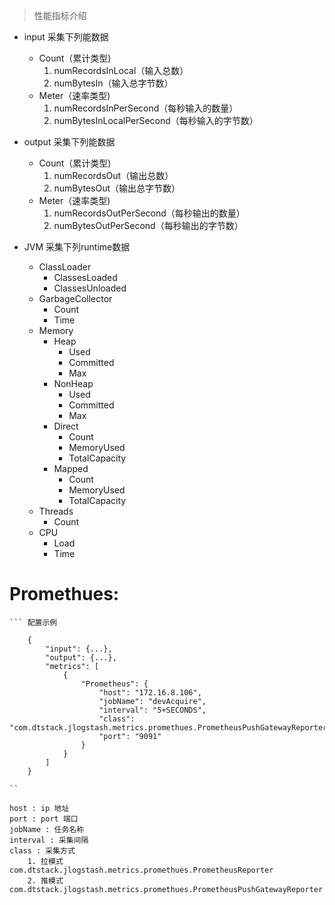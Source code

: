 
> 性能指标介绍 

* input 采集下列能数据
    * Count（累计类型)
        1. numRecordsInLocal（输入总数）
        2. numBytesIn（输入总字节数）
    * Meter（速率类型)
        1. numRecordsInPerSecond（每秒输入的数量）
        2. numBytesInLocalPerSecond（每秒输入的字节数）
        
* output 采集下列能数据
    * Count（累计类型)
        1. numRecordsOut（输出总数）
        2. numBytesOut（输出总字节数）
    * Meter（速率类型)
        1. numRecordsOutPerSecond（每秒输出的数量）
        2. numBytesOutPerSecond（每秒输出的字节数）

* JVM 采集下列runtime数据
    * ClassLoader
        * ClassesLoaded
        * ClassesUnloaded
    * GarbageCollector
        * Count
        * Time
    * Memory
        * Heap
            * Used 
            * Committed
            * Max
        * NonHeap
            * Used 
            * Committed
            * Max
        * Direct
            * Count
            * MemoryUsed
            * TotalCapacity
        * Mapped
            * Count
            * MemoryUsed
            * TotalCapacity
    * Threads
        * Count
    * CPU
        * Load
        * Time

# Promethues:

    ``` 配置示例
    
        {
            "input": {...},
            "output": {...},
            "metrics": [
                {
                    "Prometheus": {
                        "host": "172.16.8.106",
                        "jobName": "devAcquire",
                        "interval": "5+SECONDS",
                        "class": "com.dtstack.jlogstash.metrics.promethues.PrometheusPushGatewayReporter",
                        "port": "9091"
                    }
                }
            ]
        }
    
    ``
    
    host : ip 地址
    port : port 端口
    jobName : 任务名称
    interval : 采集间隔
    class : 采集方式
        1. 拉模式 com.dtstack.jlogstash.metrics.promethues.PrometheusReporter 
        2. 推模式 com.dtstack.jlogstash.metrics.promethues.PrometheusPushGatewayReporter